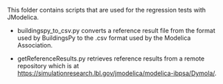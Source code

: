 This folder contains scripts that are used for the regression tests with JModelica.

- buildingspy_to_csv.py converts a reference result file
  from the format used by BuildingsPy to the
  .csv format used by the Modelica Association.

- getReferenceResults.py retrieves reference results from
  a remote repository which is at
  https://simulationresearch.lbl.gov/jmodelica/modelica-ibpsa/Dymola/.

